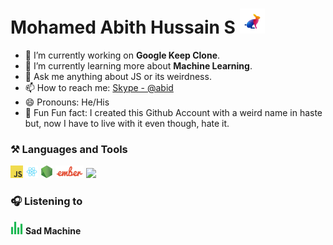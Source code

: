 # Mohamed Abith Hussain S <img height="40" src="https://raw.githubusercontent.com/mum-never-proud/mum-never-proud/master/rabbit-poly.png"> 

- 🔭 I’m currently working on **Google Keep Clone**.
- 🌱 I’m currently learning more about **Machine Learning**.
- 💬 Ask me anything about JS or its weirdness.
- 📫 How to reach me: <a href="https://join.skype.com/invite/WZCSoxFMslUG">Skype - @abid</a>
- 😄 Pronouns: He/His
- 🐬 Fun Fun fact: I created this Github Account with a weird name in haste but, now I have to live with it even though, hate it.

### ⚒️ Languages and Tools

<code><img height="20" src="https://raw.githubusercontent.com/github/explore/80688e429a7d4ef2fca1e82350fe8e3517d3494d/topics/javascript/javascript.png"></code>
<code><img height="20" src="https://raw.githubusercontent.com/github/explore/80688e429a7d4ef2fca1e82350fe8e3517d3494d/topics/react/react.png"></code>
<code><img height="20" src="https://raw.githubusercontent.com/github/explore/80688e429a7d4ef2fca1e82350fe8e3517d3494d/topics/nodejs/nodejs.png"></code>
<code><img height="20" src="https://raw.githubusercontent.com/emberjs/website/master/source/images/brand/ember_Ember-Light.png"></code>
<code><img height="20" src="https://avatars3.githubusercontent.com/u/18133?s=200&v=4"></code>

### 🎧 Listening to

<img height="20" src="https://raw.githubusercontent.com/mum-never-proud/mum-never-proud/master/equaliser.gif"> **Sad Machine**
